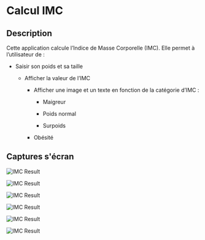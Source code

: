 # Calcul IMC

## Description
Cette application calcule l’Indice de Masse Corporelle (IMC).
Elle permet à l’utilisateur de :

  - Saisir son poids et sa taille

    - Afficher la valeur de l’IMC

      - Afficher une image et un texte en fonction de la catégorie d’IMC :

         * Maigreur

         * Poids normal

        * Surpoids

       * Obésité



## Captures s'écran

<img alt="IMC Result" src="Captures/1.png"/>

![IMC Result](Captures/2.png)

![IMC Result](Captures/3.png)

![IMC Result](Captures/4.png)

![IMC Result](Captures/5.png)

![IMC Result](Captures/2.png)
